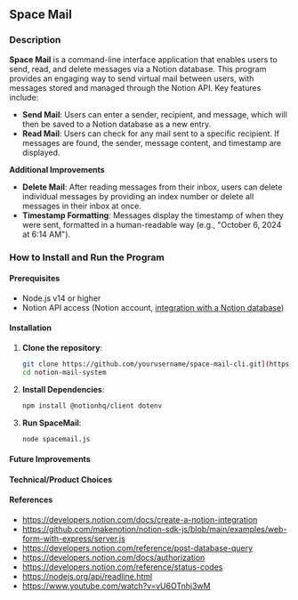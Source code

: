 ## Space Mail

### Description

**Space Mail** is a command-line interface application that enables users to send, read, and delete messages via a Notion database. This program provides an engaging way to send virtual mail between users, with messages stored and managed through the Notion API. Key features include:

- **Send Mail**: Users can enter a sender, recipient, and message, which will then be saved to a Notion database as a new entry.
- **Read Mail**: Users can check for any mail sent to a specific recipient. If messages are found, the sender, message content, and timestamp are displayed.

**Additional Improvements**
- **Delete Mail**: After reading messages from their inbox, users can delete individual messages by providing an index number or delete all messages in their inbox at once.
- **Timestamp Formatting**: Messages display the timestamp of when they were sent, formatted in a human-readable way (e.g., "October 6, 2024 at 6:14 AM").

### How to Install and Run the Program

#### Prerequisites

- Node.js v14 or higher
- Notion API access (Notion account, [integration with a Notion database](https://developers.notion.com/docs/create-a-notion-integration#getting-started))

#### Installation

1. **Clone the repository**:
   ```bash
   git clone https://github.com/yourusername/space-mail-cli.git](https://github.com/amyxu-08/notion-mail-system.git
   cd notion-mail-system
2. **Install Dependencies**:
   ```bash
   npm install @notionhq/client dotenv
3. **Run SpaceMail**:
   ```bash
   node spacemail.js

#### Future Improvements

#### Technical/Product Choices

#### References
- https://developers.notion.com/docs/create-a-notion-integration
- https://github.com/makenotion/notion-sdk-js/blob/main/examples/web-form-with-express/server.js
- https://developers.notion.com/reference/post-database-query
- https://developers.notion.com/docs/authorization
- https://developers.notion.com/reference/status-codes
- https://nodejs.org/api/readline.html
- https://www.youtube.com/watch?v=vU6OTnhj3wM



